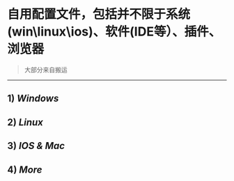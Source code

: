 # **自用配置文件，包括并不限于系统(win\linux\ios)、软件(IDE等）、插件、浏览器**
> 大部分来自搬运
------

## 1) *Windows*

## 2) *Linux*

## 3) *IOS & Mac*

## 4) *More*
